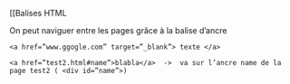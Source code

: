 [[Balises HTML

On peut naviguer entre les pages grâce à la balise d’ancre 

```ad-quote
<a href=”www.ggogle.com” target=”_blank”> texte </a> 
```
```ad-quote
<a href=”test2.html#name”>blabla</a>  ->  va sur l’ancre name de la page test2 ( <div id=”name”>) 
```
